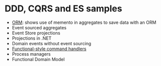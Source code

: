 # DDD, CQRS and ES samples

- [ORM](/OrmAggregates): shows use of memento in aggregates to save data with an ORM
- Event sourced aggregates
- Event Store projections
- Projections in .NET
- Domain events without event sourcing
- [Functional-style command handlers](/CommandHandlers)
- Process managers
- Functional Domain Model